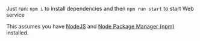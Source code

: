 Just run:
`npm i` to install dependencies
and then
`npm run start` to start Web service

This assumes you have [NodeJS](https://nodejs.org/en/download) and [Node Package Manager (npm)](https://docs.npmjs.com/downloading-and-installing-node-js-and-npm) installed. 

